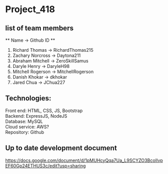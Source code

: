 # Project_418
## list of team members
** Name -> Github ID ** 
1. Richard Thomas -> RichardThomas215
2. Zachary Norcross -> Daytona211
3. Abraham Mitchell -> ZeroSkillSamus
4. Daryle Henry -> DaryleH98
5. Mitchell Rogerson -> MitchellRogerson
6. Danish Khokar -> dkhokar
7. Jared Chua -> JChua227


## Technologies:
Front end: HTML, CSS, JS, Bootstrap <br />
Backend: ExpressJS, NodeJS <br />
Database: MySQL <br />
Cloud service: AWS? <br />
Repository: Github <br />

## Up to date development document
https://docs.google.com/document/d/1pMUHcyQqa7Ua_L9SCYZO3BcoIlvpEF60Gp24ETHUS3c/edit?usp=sharing

